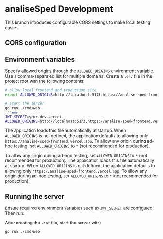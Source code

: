 # analiseSped Development

This branch introduces configurable CORS settings to make local testing easier.


## CORS configuration
## Environment variables

Specify allowed origins through the `ALLOWED_ORIGINS` environment variable. Use a comma-separated list for multiple domains.
Create a `.env` file in the project root with the following contents:

```bash
# allow local frontend and production site
export ALLOWED_ORIGINS=http://localhost:5173,https://analise-sped-frontend.vercel.app

# start the server
go run ./cmd/web
```env
JWT_SECRET=your-dev-secret
ALLOWED_ORIGINS=http://localhost:5173,https://analise-sped-frontend.vercel.app
```

The application loads this file automatically at startup. When `ALLOWED_ORIGINS` is not defined, the application defaults to allowing only `https://analise-sped-frontend.vercel.app`. To allow any origin during ad-hoc testing, set `ALLOWED_ORIGINS` to `*` (not recommended for production).


To allow any origin during ad-hoc testing, set `ALLOWED_ORIGINS` to `*` (not recommended for production).
The application loads this file automatically at startup. When `ALLOWED_ORIGINS` is not defined, the application defaults to allowing only `https://analise-sped-frontend.vercel.app`. To allow any origin during ad-hoc testing, set `ALLOWED_ORIGINS` to `*` (not recommended for production).

## Running the server

Ensure required environment variables such as `JWT_SECRET` are configured. Then run:

After creating the `.env` file, start the server with:

```bash
go run ./cmd/web
```
